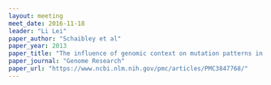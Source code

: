 ```yaml
---
layout: meeting
meet_date: 2016-11-18
leader: "Li Lei"
paper_author: "Schaibley et al"
paper_year: 2013
paper_title: "The influence of genomic context on mutation patterns in the human genome inferred from rare variants"
paper_journal: "Genome Research"
paper_url: "https://www.ncbi.nlm.nih.gov/pmc/articles/PMC3847768/"
---
```

